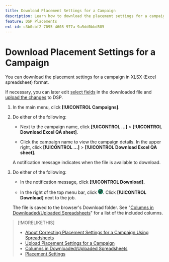 ```yaml
---
title: Download Placement Settings for a Campaign
description: Learn how to download the placement settings for a campaign using Excel QA spreadsheets.
feature: DSP Placements
exl-id: c3b0cbf2-7095-4608-977a-9a5dd0bbd585
---
```

# Download Placement Settings for a Campaign

You can download the placement settings for a campaign in XLSX (Excel spreadsheet) format.

If necessary, you can later edit [select fields](qa-sheet-columns.md) in the downloaded file and [upload the changes](qa-sheet-upload.md) to DSP.

1. In the main menu, click **[!UICONTROL Campaigns]**.

1. Do either of the following:

   * Next to the campaign name, click **[!UICONTROL ...]** > **[!UICONTROL Download Excel QA sheet]**.
   
   * Click the campaign name to view the campaign details. In the upper right, click **[!UICONTROL ...]** > **[!UICONTROL Download Excel QA sheet]**.

    A notification message indicates when the file is available to download.

1. Do either of the following:

    * In the notification message, click **[!UICONTROL Download].**

    * In the right of the top menu bar, click ![Jobs](/help/dsp/assets/downloads.png). Click **[!UICONTROL Download]** next to the job.

    The file is saved to the browser's Download folder. See "[Columns in Downloaded/Uploaded Spreadsheets](qa-sheet-columns.md)" for a list of the included columns.

>[!MORELIKETHIS]
>
>* [About Correcting Placement Settings for a Campaign Using Spreadsheets](qa-about.md)
>* [Upload Placement Settings for a Campaign](qa-sheet-upload.md)
>* [Columns in Downloaded/Uploaded Spreadsheets](qa-sheet-columns.md)
>* [Placement Settings](/help/dsp/campaign-management/placements/placement-settings.md)

